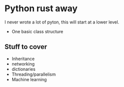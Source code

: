# Python rust away
I never wrote a lot of pyton, this will start at a lower level.

* One basic class structure

## Stuff to cover

* Inheritance
* networking
* dictionaries
* Threading/parallelism
* Machine learning
